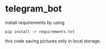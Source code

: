 # telegram_bot
 
install requirements by using
```
pip install -r requirements.txt
```

this code saving pictures only in local storage.

